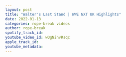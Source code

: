 ```yaml
---
layout: post
title: "Walter's Last Stand | WWE NXT UK Highlights"
date: 2022-01-13
categories: rope-break videos
author: rope-break
spotify_track_id: 
youtube_video_id: wQgNinvRsqc
apple_track_id: 
youtube_metadata: 
---
```

